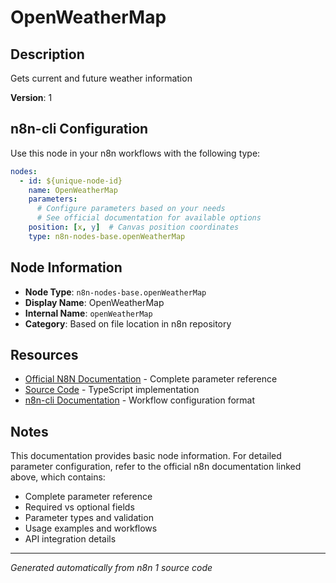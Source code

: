 # OpenWeatherMap

## Description

Gets current and future weather information

**Version**: 1

## n8n-cli Configuration

Use this node in your n8n workflows with the following type:

```yaml
nodes:
  - id: ${unique-node-id}
    name: OpenWeatherMap
    parameters:
      # Configure parameters based on your needs
      # See official documentation for available options
    position: [x, y]  # Canvas position coordinates
    type: n8n-nodes-base.openWeatherMap
```

## Node Information

- **Node Type**: `n8n-nodes-base.openWeatherMap`
- **Display Name**: OpenWeatherMap
- **Internal Name**: `openWeatherMap`
- **Category**: Based on file location in n8n repository

## Resources

- [Official N8N Documentation](https://docs.n8n.io/integrations/builtin/app-nodes/n8n-nodes-base.openweathermap/) - Complete parameter reference
- [Source Code](https://github.com/n8n-io/n8n/blob/master/packages/nodes-base/nodes/OpenWeatherMap/OpenWeatherMap.node.ts) - TypeScript implementation
- [n8n-cli Documentation](https://github.com/edenreich/n8n-cli) - Workflow configuration format

## Notes

This documentation provides basic node information. For detailed parameter configuration, 
refer to the official n8n documentation linked above, which contains:

- Complete parameter reference
- Required vs optional fields
- Parameter types and validation
- Usage examples and workflows
- API integration details

---
*Generated automatically from n8n 1 source code*
